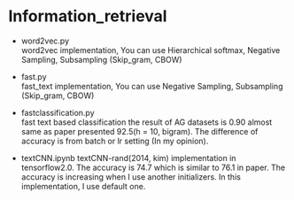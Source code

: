 # Information_retrieval

* word2vec.py  
  word2vec implementation, You can use Hierarchical softmax, Negative Sampling, Subsampling (Skip_gram, CBOW)

* fast.py   
  fast_text implementation, You can use Negative Sampling, Subsampling (Skip_gram, CBOW)

* fastclassification.py   
  fast text based classification the result of AG datasets is 0.90 almost same as paper presented 92.5(h = 10, bigram).
  The difference of accuracy is from batch or lr setting (In my opinion).
  
* textCNN.ipynb 
  textCNN-rand(2014, kim) implementation in tensorflow2.0. The accuracy is 74.7 which is similar to 76.1 in paper. The accuracy is increasing when I use another initializers. In this implementation, I use default one.

